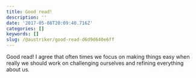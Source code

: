 ```yaml
---
title: Good read!
description: ''
date: '2017-05-08T20:09:40.716Z'
categories: []
keywords: []
slug: /@austriker/good-read-d6d9d640e6ff
---
```


Good read! I agree that often times we focus on making things easy when really we should work on challenging ourselves and refining everything about us.